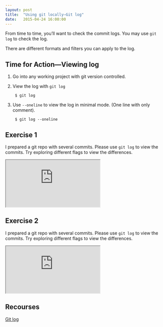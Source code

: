 ```yaml
---
layout: post
title:  "Using git locally—Git log"
date:   2015-04-24 16:00:00
---
```


From time to time, you’ll want to check the commit logs. You may use `git log` to check the log.

There are different formats and filters you can apply to the log.

## Time for Action—Viewing log

1. Go into any working project with git version controlled.

2. View the log with `git log`

        $ git log
        
3. Use `--oneline` to view the log in minimal mode. (One line with only comment).

        $ git log --oneline 
        
    
## Exercise 1

I prepared a git repo with several commits. Please use `git log` to view the commits. Try exploring different flags to view the differences.

<iframe src='http://beginning-git-sandbox.herokuapp.com/?case=-git-log'></iframe>

## Exercise 2

I prepared a git repo with several commits. Please use `git log` to view the commits. Try exploring different flags to view the differences.

<iframe src='http://beginning-git-sandbox.herokuapp.com/?case=3'></iframe>

## Recourses

[Git log](http://git-scm.com/docs/git-log)